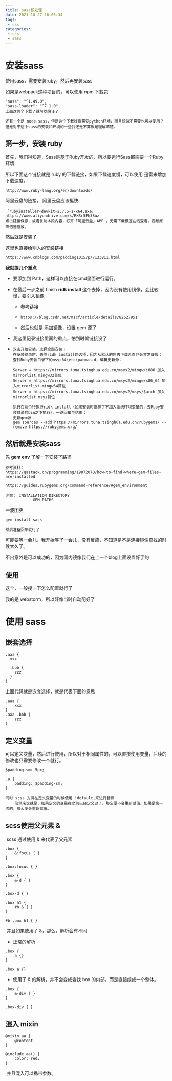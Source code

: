 ```yaml
---
title: sass预处理
date: 2021-10-27 16:05:34
tags:
 - css
categories:
 - css
 - sass
---
```




#   安装sass

使用sass，需要安装ruby，然后再安装sass

如果是webpack这种项目的，可以使用 npm 下载包

```
"sass": "^1.49.0",
"sass-loader": "^7.1.0",
上面这两个下载了就可以编译了

还有一个是 node-sass，但是这个下载好像需要python环境，而且貌似不需要也可以使用？但是对于这个sass的安装和环境的一些我还是不算很是理解清楚。
```



## 第一步，安装 ruby

首先，我们得知道，Sass是基于Ruby开发的，所以要运行Sass都需要一个Ruby环境.

所以下面这个链接就是 ruby 的下载链接，如果下载速度慢，可以使用 迅雷来增加下载速度。

```
http://www.ruby-lang.org/en/downloads/
```

阿里云盘的链接， 阿里云盘应该挺快.

```
「rubyinstaller-devkit-2.7.5-1-x64.exe」https://www.aliyundrive.com/s/RXSr5Fh38uz
点击链接保存，或者复制本段内容，打开「阿里云盘」APP ，无需下载极速在线查看，视频原画倍速播放。
```



然后就是安装了

这里也直接给别人的安装链接

```
https://www.cnblogs.com/padding1015/p/7133811.html
```

**我就提几个重点**

* 要添加到 Path，这样可以直接在cmd里面进行运行。

* 在最后一步之前 finish  **ridk install**  这个去掉，因为没有使用镜像，会比较慢，要引入镜像

  * 参考链接

  * ```
    https://blog.csdn.net/mscf/article/details/82627951
    ```

  * 然后也就是 添加镜像，设置 gem 源了

* 我这里记录链接里面的重点，怕到时候链接没了

* ```
  双击开始安装，选择全部安装；
  在安装结束时，去除ridk install的选项，因为从默认的原去下载几百兆会非常缓慢；
  查找Ruby安装目录下的msys64\etc\pacman.d，编辑更新源：
  
  Server = https://mirrors.tuna.tsinghua.edu.cn/msys2/mingw/i686 加入mirrorlist.mingw32首位
  Server = https://mirrors.tuna.tsinghua.edu.cn/msys2/mingw/x86_64 加入mirrorlist.mingw64首位
  Server = https://mirrors.tuna.tsinghua.edu.cn/msys2/msys/$arch 加入mirrorlist.msys首位
  
  执行在命令行执行ridk install（如果安装时选择了不加入系统环境变量的，去Ruby安装目录的bin之下执行），一路回车至结束；
  更新gem源：
  gem sources --add https://mirrors.tuna.tsinghua.edu.cn/rubygems/ --remove https://rubygems.org/
  ```

  



## 然后就是安装sass

先 **gem env** 了解一下安装了路径

```
参考资料：
https://qastack.cn/programming/19072070/how-to-find-where-gem-files-are-installed

https://guides.rubygems.org/command-reference/#gem_environment
```

```
注意： INSTALLATION DIRECTORY
			GEM PATHS
```



一波团灭

```
gem install sass

然后准备回车就行了
```

可能要等一会儿，我开始等了一会儿，没有反应，不知道是不是连接镜像查找的时候太久了。

不出意外是可以成功的，因为国内镜像我们在上一个blog上面设置好了的





## 使用

这个，一般搜一下怎么配置就行了

我的是 webstorm，所以好像当时自动配好了



# 使用 sass

## 嵌套选择

```
.aaa {
  xxx
  
  .bbb {
  	zzz
  }
}
```

上面代码就是嵌套选择，就是代表下面的意思

```
.aaa {
	xxx
}
.aaa .bbb {
	zzz
}
```



## 定义变量

可以定义变量，然后进行使用，所以对于相同属性的，可以直接使用变量，后续的修改也只需要修改一个就行。

```
$padding-sm: 5px;

.a {
	padding: $padding-sm;
}
```

```
同时 scss 支持在定义变量的时候使用 !default,来进行替换
	简单来说就是，如果定义的变量在之前已经定义过了。那么便不会重新赋值。如果是第一次的，那么便会重新赋值。
```



## scss使用父元素 &

​		scss  通过使用 & 来代表了父元素

```
.box {
	&:focus { }
}

.box:focus { }
```

```
.box {
	&-d { }
}

.box-d { }
```

```
.box h1 {
	#b & { }
}

#b .box h1 { }
```

​		并且如果使用了 &，那么，解析会有不同

* 正常的解析

```
.box {
	a {}
}

.box a {}
```

* 使用了 & 的解析，并不会变成查找 box 的内部，而是直接组成一个整体。

```
.box {
	&-div { }
}

.box-div { }
```



## 混入 mixin

```
@mixin aa {
	@content
}

@include aa() {
	color: red;
}
```

​		并且混入可以携带参数。

